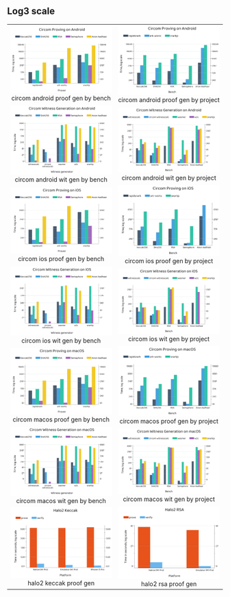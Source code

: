 ## Log3 scale

<table>
<tr>
<td align="center">
<img src="plots/circom.android.proof.gen_by.bench.png" width="400"/>
<br>
circom android proof gen by bench
</td>
<td align="center">
<img src="plots/circom.android.proof.gen_by.project.png" width="400"/>
<br>
circom android proof gen by project
</td>
</tr>
<tr>
<td align="center">
<img src="plots/circom.android.wit.gen_by.bench.png" width="400"/>
<br>
circom android wit gen by bench
</td>
<td align="center">
<img src="plots/circom.android.wit.gen_by.project.png" width="400"/>
<br>
circom android wit gen by project
</td>
</tr>
<tr>
<td align="center">
<img src="plots/circom.ios.proof.gen_by.bench.png" width="400"/>
<br>
circom ios proof gen by bench
</td>
<td align="center">
<img src="plots/circom.ios.proof.gen_by.project.png" width="400"/>
<br>
circom ios proof gen by project
</td>
</tr>
<tr>
<td align="center">
<img src="plots/circom.ios.wit.gen_by.bench.png" width="400"/>
<br>
circom ios wit gen by bench
</td>
<td align="center">
<img src="plots/circom.ios.wit.gen_by.project.png" width="400"/>
<br>
circom ios wit gen by project
</td>
</tr>
<tr>
<td align="center">
<img src="plots/circom.macos.proof.gen_by.bench.png" width="400"/>
<br>
circom macos proof gen by bench
</td>
<td align="center">
<img src="plots/circom.macos.proof.gen_by.project.png" width="400"/>
<br>
circom macos proof gen by project
</td>
</tr>
<tr>
<td align="center">
<img src="plots/circom.macos.wit.gen_by.bench.png" width="400"/>
<br>
circom macos wit gen by bench
</td>
<td align="center">
<img src="plots/circom.macos.wit.gen_by.project.png" width="400"/>
<br>
circom macos wit gen by project
</td>
</tr>
<tr>
<td align="center">
<img src="plots/halo2.keccak.proof.gen.png" width="400"/>
<br>
halo2 keccak proof gen
</td>
<td align="center">
<img src="plots/halo2.rsa.proof.gen.png" width="400"/>
<br>
halo2 rsa proof gen
</td>
</tr>
</table>
